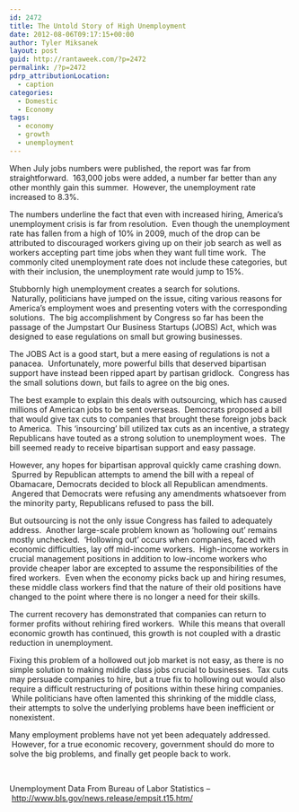 ```yaml
---
id: 2472
title: The Untold Story of High Unemployment
date: 2012-08-06T09:17:15+00:00
author: Tyler Miksanek
layout: post
guid: http://rantaweek.com/?p=2472
permalink: /?p=2472
pdrp_attributionLocation:
  - caption
categories:
  - Domestic
  - Economy
tags:
  - economy
  - growth
  - unemployment
---
```

When July jobs numbers were published, the report was far from straightforward.  163,000 jobs were added, a number far better than any other monthly gain this summer.  However, the unemployment rate increased to 8.3%.

The numbers underline the fact that even with increased hiring, America&#8217;s unemployment crisis is far from resolution.  Even though the unemployment rate has fallen from a high of 10% in 2009, much of the drop can be attributed to discouraged workers giving up on their job search as well as workers accepting part time jobs when they want full time work.  The commonly cited unemployment rate does not include these categories, but with their inclusion, the unemployment rate would jump to 15%.

Stubbornly high unemployment creates a search for solutions.  Naturally, politicians have jumped on the issue, citing various reasons for America&#8217;s employment woes and presenting voters with the corresponding solutions.  The big accomplishment by Congress so far has been the passage of the Jumpstart Our Business Startups (JOBS) Act, which was designed to ease regulations on small but growing businesses.

The JOBS Act is a good start, but a mere easing of regulations is not a panacea.  Unfortunately, more powerful bills that deserved bipartisan support have instead been ripped apart by partisan gridlock.  Congress has the small solutions down, but fails to agree on the big ones.

The best example to explain this deals with outsourcing, which has caused millions of American jobs to be sent overseas.  Democrats proposed a bill that would give tax cuts to companies that brought these foreign jobs back to America.  This &#8216;insourcing&#8217; bill utilized tax cuts as an incentive, a strategy Republicans have touted as a strong solution to unemployment woes.  The bill seemed ready to receive bipartisan support and easy passage.

However, any hopes for bipartisan approval quickly came crashing down.  Spurred by Republican attempts to amend the bill with a repeal of Obamacare, Democrats decided to block all Republican amendments.  Angered that Democrats were refusing any amendments whatsoever from the minority party, Republicans refused to pass the bill.

But outsourcing is not the only issue Congress has failed to adequately address.  Another large-scale problem known as &#8216;hollowing out&#8217; remains mostly unchecked.  &#8216;Hollowing out&#8217; occurs when companies, faced with economic difficulties, lay off mid-income workers.  High-income workers in crucial management positions in addition to low-income workers who provide cheaper labor are excepted to assume the responsibilities of the fired workers.  Even when the economy picks back up and hiring resumes, these middle class workers find that the nature of their old positions have changed to the point where there is no longer a need for their skills.

The current recovery has demonstrated that companies can return to former profits without rehiring fired workers.  While this means that overall economic growth has continued, this growth is not coupled with a drastic reduction in unemployment.

Fixing this problem of a hollowed out job market is not easy, as there is no simple solution to making middle class jobs crucial to businesses.  Tax cuts may persuade companies to hire, but a true fix to hollowing out would also require a difficult restructuring of positions within these hiring companies.  While politicians have often lamented this shrinking of the middle class, their attempts to solve the underlying problems have been inefficient or nonexistent.

Many employment problems have not yet been adequately addressed.  However, for a true economic recovery, government should do more to solve the big problems, and finally get people back to work.

&nbsp;

Unemployment Data From Bureau of Labor Statistics &#8211; <http://www.bls.gov/news.release/empsit.t15.htm/>